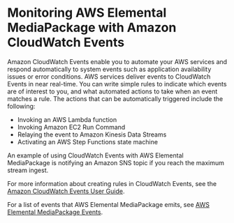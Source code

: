 # Monitoring AWS Elemental MediaPackage with Amazon CloudWatch Events<a name="monitoring-cloudwatch-events"></a>

Amazon CloudWatch Events enable you to automate your AWS services and respond automatically to system events such as application availability issues or error conditions\. AWS services deliver events to CloudWatch Events in near real\-time\. You can write simple rules to indicate which events are of interest to you, and what automated actions to take when an event matches a rule\. The actions that can be automatically triggered include the following:
+ Invoking an AWS Lambda function
+ Invoking Amazon EC2 Run Command
+ Relaying the event to Amazon Kinesis Data Streams
+ Activating an AWS Step Functions state machine

An example of using CloudWatch Events with AWS Elemental MediaPackage is notifying an Amazon SNS topic if you reach the maximum stream ingest\.

For more information about creating rules in CloudWatch Events, see the [Amazon CloudWatch Events User Guide](https://docs.aws.amazon.com/AmazonCloudWatch/latest/events/)\.

For a list of events that AWS Elemental MediaPackage emits, see [AWS Elemental MediaPackage Events](cloudwatch-events-example.md)\.